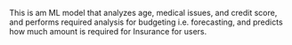 This is am ML model that analyzes age, medical issues, and credit score, and
 performs required analysis for budgeting i.e. forecasting, and predicts how
 much amount is required for Insurance for users.
